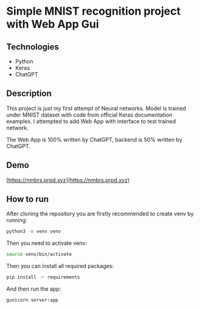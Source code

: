 Simple MNIST recognition project with Web App Gui
===

## Technologies

* Python
* Keras
* ChatGPT

## Description

This project is just my first attempt of Neural networks. Model is trained under MNIST dataset with code from official
Keras documentation examples. I attempted to add Web App with interface to test trained network.

The Web App is 100% written by ChatGPT, backend is 50% written by ChatGPT.

## Demo

[https://nmbrs.prpd.xyz](https://nmbrs.prpd.xyz)

## How to run

After cloning the repository you are firstly recommended to create venv by running:

```bash
python3 -m venv venv
```

Then you need to activate venv:

```bash
source venv/bin/activate
```

Then you can install all required packages:

```bash
pip install -r requirements
```

And then run the app:


```bash
gunicorn server:app
```

